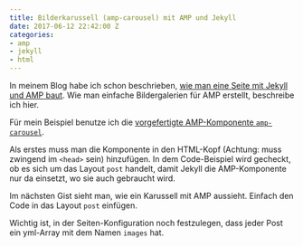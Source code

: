 ```yaml
---
title: Bilderkarussell (amp-carousel) mit AMP und Jekyll
date: 2017-06-12 22:42:00 Z
categories:
- amp
- jekyll
- html
---
```


In meinem Blog habe ich schon beschrieben, [wie man eine Seite mit Jekyll und AMP baut](http://himsel.me/06-04-2017-Accelerated-Mobile-Pages.html). Wie man einfache Bildergalerien für AMP erstellt, beschreibe ich hier.

Für mein Beispiel benutze ich die [vorgefertigte AMP-Komponente `amp-carousel`](https://ampbyexample.com/components/amp-carousel/). 

Als erstes muss man die Komponente in den HTML-Kopf (Achtung: muss zwingend im `<head>` sein) hinzufügen. In dem Code-Beispiel wird gecheckt, ob es sich um das Layout `post` handelt, damit Jekyll die AMP-Komponente nur da einsetzt, wo sie auch gebraucht wird.

<script src="https://gist.github.com/lukas-h/ab21ad318ed71107046ea8478d8ddcdf.js"></script>

Im nächsten Gist sieht man, wie ein Karussell mit AMP aussieht. Einfach den Code in das Layout `post` einfügen.

<script src="https://gist.github.com/lukas-h/bb49c4d4b2ba5c6e480115c246b24a64.js"></script>

Wichtig ist, in der Seiten-Konfiguration noch festzulegen, dass jeder Post ein yml-Array mit dem Namen `images` hat.

<script src="https://gist.github.com/lukas-h/008ac2715b56fcd5807c3880e20b507a.js"></script>